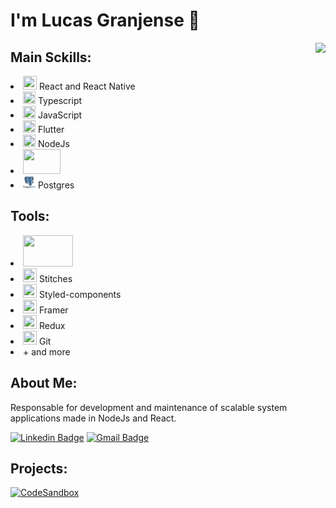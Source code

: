 <h1 align="leaft"> I'm Lucas Granjense 👋</h2><img align="right"src="https://i.pinimg.com/originals/ca/f7/95/caf7956e99ae518a2c70ec8d7d110089.gif"/>

<h2 align="leaft"> Main Sckills: </h2>
   <li>
        <img
          src="https://upload.wikimedia.org/wikipedia/commons/thumb/a/a7/React-icon.svg/512px-React-icon.svg.png"
          width="22"
          height="22"
        />
        React and React Native
      </li>
     <li>
        <img
          src="https://upload.wikimedia.org/wikipedia/commons/4/4c/Typescript_logo_2020.svg"
          width="20"
          height="20"
        />
        Typescript
      </li>
        <li>
        <img
          src="https://cdn.iconscout.com/icon/free/png-256/javascript-2752148-2284965.png"
          width="20"
          height="20"
        />
        JavaScript
      </li>
              <li>
        <img
          src="https://user-images.githubusercontent.com/51419598/152648731-567997ec-ac1c-4a9c-a816-a1fb1882abbe.png"
          width="20"
          height="20"
        />
        Flutter
      </li>
    <li>
        <img
          src="https://cdn.icon-icons.com/icons2/2415/PNG/512/nodejs_plain_logo_icon_146409.png"
          width="20"
          height="20"
        />
        NodeJs
      </li>
      <li>
        <img
          src="https://1000logos.net/wp-content/uploads/2020/08/MySQL-Logo.png"
          width="60"
          height="40"
        />
      </li>
    <li>
        <img
          src="https://raw.githubusercontent.com/devicons/devicon/master/icons/postgresql/postgresql-original-wordmark.svg"
          width="20"
          height="20"
        />
        Postgres
      </li>

<h2 align="leaft">Tools:</h3>
<li>
        <img
          src="https://website-v9.vercel.app/logo-dark.svg"
          width="80"
          height="50"
        />
      </li>
<li>
        <img
          src="https://bestofjs.org/logos/stitches.svg"
          width="22"
          height="22"
        />
        Stitches
      </li>
   <li>
        <img
          src="https://miro.medium.com/max/960/1*Iohnw2aOQ5EBghVoqKA7VA.png"
          width="22"
          height="22"
        />
        Styled-components
      </li>
      <li>
     <img
          src="https://user-images.githubusercontent.com/38039349/60953119-d3c6f300-a2fc-11e9-9596-4978e5d52180.png"
          width="22"
          height="22"
        />
        Framer
      </li>
       <li>
        <img
          src="https://d33wubrfki0l68.cloudfront.net/0834d0215db51e91525a25acf97433051f280f2f/c30f5/img/redux.svg"
          width="22"
          height="22"
        />
        Redux
      </li>
         <li>
        <img
          src="https://git-scm.com/images/logos/downloads/Git-Icon-1788C.png"
          width="22"
          height="22"
        />
        Git
      </li>
        <li>
        + and more
      </li>
 <h2>About Me:</h2>
Responsable for development and maintenance of scalable system applications made in NodeJs and React.

[![Linkedin Badge](https://img.shields.io/badge/-Lucas%20Granjense-996dff?style=flatsquare&logo=Linkedin&logoColor=white&link=https://www.linkedin.com/in/lucas-granjense-5869811b8/)](https://www.linkedin.com/in/lucas-granjense-5869811b8/) [![Gmail Badge](https://img.shields.io/badge/-23.lucasdoliveira@gmail.com-996dff?style=flat-square&logo=Gmail&logoColor=white&link=mailto:lorison.gilles@gmail.com)](mailto:https://img.shields.io/badge/-23.lucasdoliveira@gmail.com-c14438?style=flat-square&logo=Gmail&logoColor=white&link=mailto:lorison.gilles@gmail.com)

<h2>Projects:</h2>

[![CodeSandbox](https://img.shields.io/badge/LOCKED-040404?style=for-the-badge&logo=codesandbox&logoColor=DBDBDB)](https://0cyx8e.sse.codesandbox.io/)
